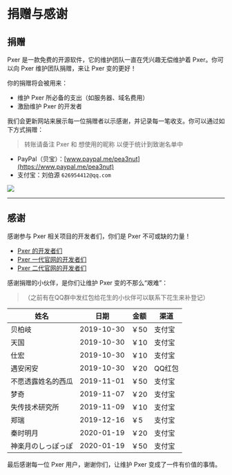 # 捐赠与感谢

## 捐赠

Pxer 是一款免费的开源软件，它的维护团队一直在凭兴趣无偿维护着 Pxer。你可以向 Pxer 维护团队捐赠，来让 Pxer 变的更好！

你的捐赠将会被用来：

- 维护 Pxer 所必备的支出（如服务器、域名费用）
- 激励维护 Pxer 的开发者

我们会更新网站来展示每一位捐赠者以示感谢，并记录每一笔收支。你可以通过如下方式捐赠：

> 转账请备注 Pxer 和 想使用的昵称 以便于统计到致谢名单中

- PayPal（贝宝）：[www.paypal.me/pea3nut](https://www.paypal.me/pea3nut)
- 支付宝：刘伯源 `626954412@qq.com`

<img style="max-width: 400px" src="/images/alipay-qrcode.jpg" />

---

## 感谢

感谢参与 Pxer 相关项目的开发者们，你们是 Pxer 不可或缺的力量！

- [Pxer 的开发者们](https://github.com/FoXZilla/Pxer/graphs/contributors) 
- [Pxer 一代官网的开发者们](https://github.com/pea3nut/pxer-homepage/graphs/contributors) 
- [Pxer 二代官网的开发者们](https://github.com/pea3nut/pxer-homepage-2/graphs/contributors) 

感谢捐赠的小伙伴，是你们让维护 Pxer 变的不那么“艰难”：

> （之前有在QQ群中发红包给花生的小伙伴可以联系下花生来补登记）

| 姓名 | 日期 | 金额 | 渠道 |
| --- | --- | --- | --- |
| 贝柏岐 | 2019-10-30 | ￥50 | 支付宝 |
| 天国 | 2019-10-30 | ￥10 | 支付宝 |
| 仕宏 | 2019-10-30 | ￥10 | 支付宝 |
| 遇安闲安 | 2019-10-30 | ￥20 | QQ红包 |
| 不愿透露姓名的西瓜 | 2019-11-01 | ￥50 | 支付宝 |
| 梦奇 | 2019-11-07 | ￥20 | 支付宝 |
| 失传技术研究所 | 2019-11-09 | ￥10 | 支付宝 |
| 郑瑞 | 2019-12-16 | ￥5 | 支付宝 |
| 秦时明月 | 2020-01-19 | ￥20 | 支付宝 |
| 神楽月のしっぽっぽ | 2020-01-19 | ￥50 | 支付宝 |

最后感谢每一位 Pxer 用户，谢谢你们，让维护 Pxer 变成了一件有价值的事情。

